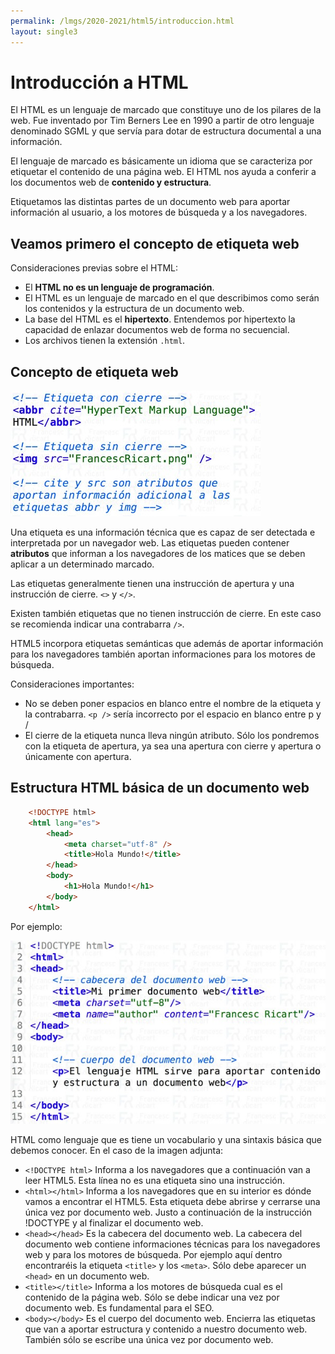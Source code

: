 ```yaml
---
permalink: /lmgs/2020-2021/html5/introduccion.html
layout: single3
---
```


# Introducción a HTML

El HTML es un lenguaje de marcado que constituye uno de los pilares de la web. Fue inventado por Tim Berners Lee en 1990 a partir de otro lenguaje denominado SGML y que servía para dotar de estructura documental a una información.

El lenguaje de marcado es básicamente un idioma que se caracteriza por etiquetar el contenido de una página web. El HTML nos ayuda a conferir a los documentos web de **contenido y estructura**.

Etiquetamos las distintas partes de un documento web para aportar información al usuario, a los motores de búsqueda y a los navegadores.

## Veamos primero el concepto de etiqueta web

Consideraciones previas sobre el HTML:

* El **HTML no es un lenguaje de programación**.
* El HTML es un lenguaje de marcado en el que describimos como serán los contenidos y la estructura de un documento web.
* La base del HTML es el **hipertexto**. Entendemos por hipertexto la capacidad de enlazar documentos web de forma no secuencial.
* Los archivos tienen la extensión `.html`.

## Concepto de etiqueta web

![html5](img/etiquetas-html.jpg)

Una etiqueta es una información técnica que es capaz de ser detectada e interpretada por un navegador web. Las etiquetas pueden contener **atributos** que informan a los navegadores de los matices que se deben aplicar a un determinado marcado.

Las etiquetas generalmente tienen una instrucción de apertura y una instrucción de cierre. `<>` y `</>`.

Existen también etiquetas que no tienen instrucción de cierre. En este caso se recomienda indicar una contrabarra `/>`. 

HTML5 incorpora etiquetas semánticas que además de aportar información para los navegadores también aportan informaciones para los motores de búsqueda.

Consideraciones importantes:

* No se deben poner espacios en blanco entre el nombre de la etiqueta y la contrabarra. `<p />` sería incorrecto por el espacio en blanco entre p y /
* El cierre de la etiqueta nunca lleva ningún atributo. Sólo los pondremos con la etiqueta de apertura, ya sea una apertura con cierre y apertura o únicamente con apertura.

## Estructura HTML básica de un documento web

```html
    <!DOCTYPE html>
    <html lang="es">
        <head>
            <meta charset="utf-8" />
            <title>Hola Mundo!</title>
        </head>
        <body>
            <h1>Hola Mundo!</h1>
        </body>
    </html>
```
Por ejemplo:

![html5](img/estructura-documento-web-1.jpg)

HTML como lenguaje que es tiene un vocabulario y una sintaxis básica que debemos conocer. En el caso de la imagen adjunta:

* `<!DOCTYPE html>` Informa a los navegadores que a continuación van a leer HTML5. Esta línea no es una etiqueta sino una instrucción. 
* `<html></html>` Informa a los navegadores que en su interior es dónde vamos a encontrar el HTML5. Esta etiqueta debe abrirse y cerrarse una única vez por documento web. Justo a continuación de la instrucción !DOCTYPE y al finalizar el documento web.
* `<head></head>` Es la cabecera del documento web. La cabecera del documento web contiene informaciones técnicas para los navegadores web y para los motores de búsqueda. Por ejemplo aquí dentro encontraréis la etiqueta `<title>` y los `<meta>`. Sólo debe aparecer un `<head>` en un documento web.
* `<title></title>` Informa a los motores de búsqueda cual es el contenido de la página web. Sólo se debe indicar una vez por documento web. Es fundamental para el SEO.
* `<body></body>` Es el cuerpo del documento web. Encierra las etiquetas que van a aportar estructura y contenido a nuestro documento web. También sólo se escribe una única vez por documento web.

